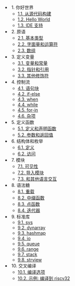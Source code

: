 * &nbsp;1. 你好世界
  * [1.1. 从源代码构建](hello/build-from-src.md)
  * [1.2. Hello World](hello/hello-world.md)
  * [1.3. IDE 支持](hello/ide-support.md)
* &nbsp;2. 原语
  * [2.1. 基本类型](primitives/types.md)
  * [2.2. 字面量和运算符](primitives/literals-ops.md)
  * [2.3. 数组](primitives/arrays.md)
* &nbsp;3. 定义变量
  * [3.1. 变量和常量](def-vars/vars-consts.md)
  * [3.2. 指针和引用](def-vars/ptrs-refs.md)
  * [3.3. 其他修饰符](def-vars/others.md)
* &nbsp;4. 控制流
  * [4.1. 语句块](control-flows/blocks.md)
  * [4.2. if-else](control-flows/if-else.md)
  * [4.3. when](control-flows/when.md)
  * [4.4. while](control-flows/while.md)
  * [4.5. for-in](control-flows/for-in.md)
  * [4.6. 杂项](control-flows/miscs.md) <!-- break, continue, return, asm... -->
* &nbsp;5. 定义函数
  * [5.1. 定义和声明函数](def-funcs/def-decl.md)
  * [5.2. 参数和返回值](def-funcs/args-rets.md)
* &nbsp;6. 结构体和枚举
  * [6.1. 定义](structs-enums/define.md) <!-- 包括初始化器 -->
  * [6.2. 访问](structs-enums/access.md)
* &nbsp;7. 模块
  * [7.1. 可见性](modules/visibility.md)
  * [7.2. 导入模块](modules/import-mod.md)
  * [7.3. 和其他语言交互](modules/ffi.md)
* &nbsp;8. 语法糖
  * [8.1. 重载](sugars/overloading.md) <!-- 函数, 运算符 -->
  * [8.2. 中缀函数](sugars/infix-funcs.md) <!-- 定义新的运算符 -->
  * [8.3. 点函数](sugars/dot-funcs.md) <!-- OOP 风格 -->
  * [8.4. 迭代器](sugars/iterators.md) <!-- scope guard -->
* &nbsp;9. 标准库
  * [9.1. sys](std/sys.md)
  * [9.2. dynarray](std/dynarray.md)
  * [9.3. hashmap](std/hashmap.md)
  * [9.4. io](std/io.md)
  * [9.5. queue](std/queue.md)
  * [9.6. range](std/range.md)
  * [9.7. stack](std/stack.md)
  * [9.8. strview](std/strview.md)
* &nbsp;10. 交叉编译
  * [10.1. 编译选项](cross-comp/options.md)
  * [10.2. 示例: 编译到 riscv32](cross-comp/riscv32.md)
